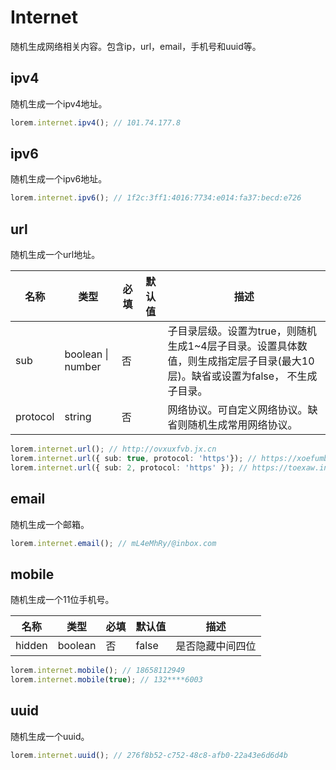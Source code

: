 # Internet

随机生成网络相关内容。包含ip，url，email，手机号和uuid等。      

## ipv4

随机生成一个ipv4地址。    

```ts
lorem.internet.ipv4(); // 101.74.177.8
```

## ipv6

随机生成一个ipv6地址。    

```ts
lorem.internet.ipv6(); // 1f2c:3ff1:4016:7734:e014:fa37:becd:e726
```

## url

随机生成一个url地址。     

| 名称       | 类型                | 必填  | 默认值 | 描述                                                                      |
| -------- | ----------------- | --- | --- | ----------------------------------------------------------------------- |
| sub      | boolean \| number | 否   |     | 子目录层级。设置为true，则随机生成1~4层子目录。设置具体数值，则生成指定层子目录(最大10层)。缺省或设置为false， 不生成子目录。 |
| protocol | string            | 否   |     | 网络协议。可自定义网络协议。缺省则随机生成常用网络协议。                                            |

```ts
lorem.internet.url(); // http://ovxuxfvb.jx.cn
lorem.internet.url({ sub: true, protocol: 'https'}); // https://xoefumbzt.hk.cn/kccg
lorem.internet.url({ sub: 2, protocol: 'https' }); // https://toexaw.info/g/nc
```

## email

随机生成一个邮箱。     

```ts
lorem.internet.email(); // mL4eMhRy/@inbox.com
```

## mobile

随机生成一个11位手机号。    

| 名称     | 类型      | 必填  | 默认值   | 描述       |
| ------ | ------- | --- | ----- | -------- |
| hidden | boolean | 否   | false | 是否隐藏中间四位 |

```ts
lorem.internet.mobile(); // 18658112949
lorem.internet.mobile(true); // 132****6003
```

## uuid

随机生成一个uuid。     

```ts
lorem.internet.uuid(); // 276f8b52-c752-48c8-afb0-22a43e6d6d4b
```

